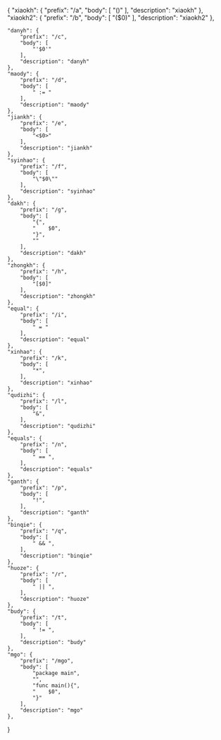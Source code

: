 {
	"xiaokh": {
		"prefix": "/a",
		"body": [
			"()"
		],
		"description": "xiaokh"
	},
	"xiaokh2": {
		"prefix": "/b",
		"body": [
			"($0)"
		],
		"description": "xiaokh2"
	},

	"danyh": {
		"prefix": "/c",
		"body": [
			"'$0'"
		],
		"description": "danyh"
	},
	"maody": {
		"prefix": "/d",
		"body": [
			" := "
		],
		"description": "maody"
	},
	"jiankh": {
		"prefix": "/e",
		"body": [
			"<$0>"
		],
		"description": "jiankh"
	},
	"syinhao": {
		"prefix": "/f",
		"body": [
			"\"$0\""
		],
		"description": "syinhao"
	},
	"dakh": {
		"prefix": "/g",
		"body": [
			"{",
			"    $0",
			"}",
			""
		],
		"description": "dakh"
	},
	"zhongkh": {
		"prefix": "/h",
		"body": [
			"[$0]"
		],
		"description": "zhongkh"
	},
	"equal": {
		"prefix": "/i",
		"body": [
			" = "
		],
		"description": "equal"
	},
	"xinhao": {
		"prefix": "/k",
		"body": [
			"*",
		],
		"description": "xinhao"
	},
	"qudizhi": {
		"prefix": "/l",
		"body": [
			"&",
		],
		"description": "qudizhi"
	},
	"equals": {
		"prefix": "/n",
		"body": [
			" == ",
		],
		"description": "equals"
	},
	"ganth": {
		"prefix": "/p",
		"body": [
			"!",
		],
		"description": "ganth"
	},
	"binqie": {
		"prefix": "/q",
		"body": [
			" && ",
		],
		"description": "binqie"
	},
	"huoze": {
		"prefix": "/r",
		"body": [
			" || ",
		],
		"description": "huoze"
	},
	"budy": {
		"prefix": "/t",
		"body": [
			" != ",
		],
		"description": "budy"
	},
	"mgo": {
		"prefix": "/mgo",
		"body": [
			"package main",
			"",
			"func main(){",
			"    $0",
			"}"
		],
		"description": "mgo"
	},
}
